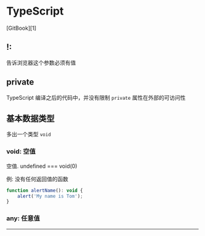 # TypeScript

[GitBook][1]



## !:

告诉浏览器这个参数必须有值



## private

TypeScript 编译之后的代码中，并没有限制 `private` 属性在外部的可访问性



## 基本数据类型

多出一个类型 `void`



### void: 空值

空值. undefined === void(0)

例: 没有任何返回值的函数

```js
function alertName(): void {
    alert('My name is Tom');
}
```



### any: 任意值





---

[1:]: https://ts.xcatliu.com/basics/primitive-data-types.html